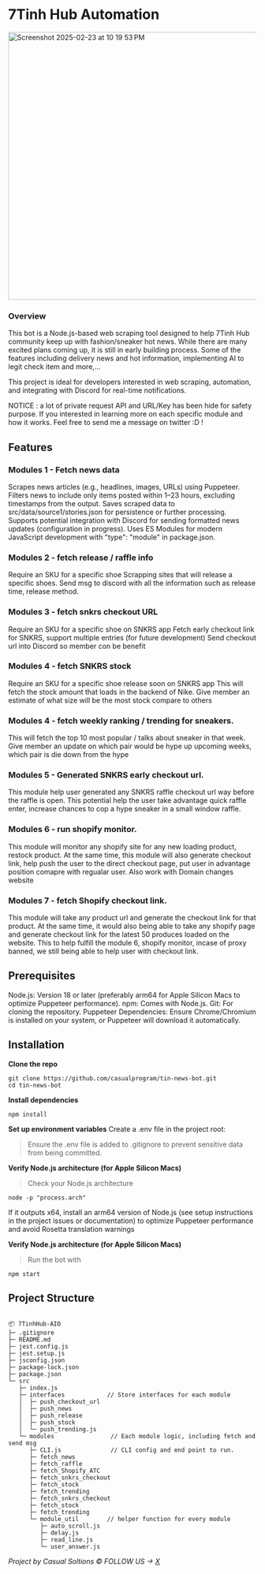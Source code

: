 # 7Tinh Hub Automation

<img width="543" alt="Screenshot 2025-02-23 at 10 19 53 PM" src="https://github.com/user-attachments/assets/b727687a-2ef9-4980-af14-5f53bd6259d0" />

### Overview

This bot is a Node.js-based web scraping tool designed to help 7Tinh Hub community keep up with fashion/sneaker hot news. While there are many excited plans coming up, it is still in early building process. Some of the features including delivery news and hot information, implementing AI to legit check item and more,...

This project is ideal for developers interested in web scraping, automation, and integrating with Discord for real-time notifications.

NOTICE : a lot of private request API and URL/Key has been hide for safety purpose. If you interested in learning more on each specific module and how it works. Feel free to send me a message on twitter :D !

## Features

### Modules 1 - Fetch news data

Scrapes news articles (e.g., headlines, images, URLs) using Puppeteer.
Filters news to include only items posted within 1–23 hours, excluding timestamps from the output.
Saves scraped data to src/data/source1/stories.json for persistence or further processing.
Supports potential integration with Discord for sending formatted news updates (configuration in progress).
Uses ES Modules for modern JavaScript development with "type": "module" in package.json.

### Modules 2 - fetch release / raffle info

Require an SKU for a specific shoe
Scrapping sites that will release a specific shoes.
Send msg to discord with all the information such as release time, release method.

### Modules 3 - fetch snkrs checkout URL

Require an SKU for a specific shoe on SNKRS app
Fetch early checkout link for SNKRS, support multiple entries (for future development)
Send checkout url into Discord so member con be benefit

### Modules 4 - fetch SNKRS stock

Require an SKU for a specific shoe release soon on SNKRS app
This will fetch the stock amount that loads in the backend of Nike.
Give member an estimate of what size will be the most stock compare to others

### Modules 4 - fetch weekly ranking / trending for sneakers.

This will fetch the top 10 most popular / talks about sneaker in that week.
Give member an update on which pair would be hype up upcoming weeks, which pair is die down from the hype

### Modules 5 - Generated SNKRS early checkout url.

This module help user generated any SNKRS raffle checkout url way before the raffle is open. This potential help the user take advantage quick raffle enter, increase chances to cop a hype sneaker in a small window raffle.

### Modules 6 - run shopify monitor.

This module will monitor any shopify site for any new loading product, restock product. At the same time, this module will also generate checkout link, help push the user to the direct checkout page, put user in advantage position comapre with regualar user.
Also work with Domain changes website

### Modules 7 - fetch Shopify checkout link.

This module will take any product url and generate the checkout link for that product. At the same time, it would also being able to take any shopify page and generate checkout link for the latest 50 produces loaded on the website.
This to help fulfill the module 6, shopify monitor, incase of proxy banned, we still being able to help user with checkout link.

## Prerequisites

Node.js: Version 18 or later (preferably arm64 for Apple Silicon Macs to optimize Puppeteer performance).
npm: Comes with Node.js.
Git: For cloning the repository.
Puppeteer Dependencies: Ensure Chrome/Chromium is installed on your system, or Puppeteer will download it automatically.

## Installation

**Clone the repo**

```
git clone https://github.com/casualprogram/tin-news-bot.git
cd tin-news-bot
```

**Install dependencies**

```
npm install
```

**Set up environment variables**
Create a .env file in the project root:

> Ensure the .env file is added to .gitignore to prevent sensitive data from being committed.

**Verify Node.js architecture (for Apple Silicon Macs)**

> Check your Node.js architecture

```
node -p "process.arch"
```

If it outputs x64, install an arm64 version of Node.js (see setup instructions in the project issues or documentation) to optimize Puppeteer performance and avoid Rosetta translation warnings

**Verify Node.js architecture (for Apple Silicon Macs)**

> Run the bot with

```
npm start
```

## Project Structure

```

📦 7TinhHub-AIO
├─ .gitignore
├─ README.md
├─ jest.config.js
├─ jest.setup.js
├─ jsconfig.json
├─ package-lock.json
├─ package.json
└─ src
   ├─ index.js
   ├─ interfaces            // Store interfaces for each module
   │  ├─ push_checkout_url
   │  ├─ push_news
   │  ├─ push_release
   │  ├─ push_stock
   │  └─ push_trending.js
   └─ modules                // Each module logic, including fetch and send msg
      ├─ CLI.js              // CLI config and end point to run.
      ├─ fetch_news
      ├─ fetch_raffle
      ├─ fetch_Shopify_ATC
      ├─ fetch_snkrs_checkout
      ├─ fetch_stock
      ├─ fetch_trending
      ├─ fetch_snkrs_checkout
      ├─ fetch_stock
      ├─ fetch_trending
      └─ module_util        // helper function for every module
         ├─ auto_scroll.js
         ├─ delay.js
         ├─ read_line.js
         └─ user_answer.js

```

_Project by Casual Soltions ©️_
_FOLLOW US -> [X](https://x.com/CasualAIO)_
